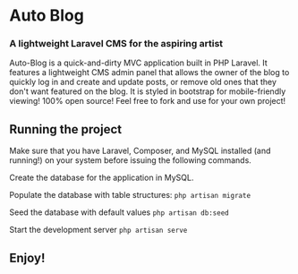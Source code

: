 # Auto Blog
### A lightweight Laravel CMS for the aspiring artist

Auto-Blog is a quick-and-dirty MVC application built in PHP Laravel. It features a lightweight CMS admin panel that allows the owner of the blog to quickly log in and create and update posts, or remove old ones that they don't want featured on the blog. It is styled in bootstrap for mobile-friendly viewing! 100% open source! Feel free to fork and use for your own project! 

## Running the project
Make sure that you have Laravel, Composer, and MySQL installed (and running!) on your system before issuing the following commands. 

Create the database for the application in MySQL. 

Populate the database with table structures:
`php artisan migrate`

Seed the database with default values 
`php artisan db:seed`

Start the development server
`php artisan serve`

## Enjoy!
